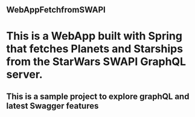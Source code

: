 ## WebAppFetchfromSWAPI

# This is a WebApp built with Spring that fetches Planets and Starships from the StarWars SWAPI GraphQL server.

## This is a sample project to explore graphQL and latest Swagger features
